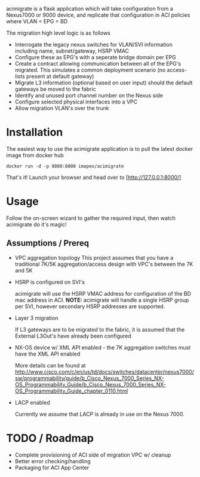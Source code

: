 acimigrate is a flask application which will take configuration from a Nexus7000 or 9000 device, and replicate that configuration in
ACI policies where VLAN = EPG = BD

The migration high level logic is as follows

* Interrogate the legacy nexus switches for VLAN/SVI information including name, subnet/gateway, HSRP VMAC
* Configure these as EPG's with a seperate bridge domain per EPG
* Create a contract allowing communication between all of the EPG's migrated. This simulates a common
  deployment scenario (no access-lists present at default gateway)
* Migrate L3 information (optional based on user input) should the default gateways be moved to the fabric
* Identify and unused port channel number on the Nexus side
* Configure selected physical interfaces into a VPC
* Allow migration VLAN's over the trunk


# Installation

The easiest way to use the acimigrate application is to pull the latest docker image from docker hub

```
docker run -d -p 8000:8000 imapex/acimigrate
```

That's it!  Launch your browser and head over to [http://127.0.0.1:8000/]

# Usage

Follow the on-screen wizard to gather the required input, then watch acimigrate do it's magic!

## Assumptions / Prereq

* VPC aggregation topology
  This project assumes that you have a traditional 7K/5K aggregation/access design with VPC's between the 7K and 5K

* HSRP is configured on SVI's

  acimigrate will use the HSRP VMAC address for configuration of the BD mac address in ACI.
  **NOTE:** acimigrate will handle a single HSRP group per SVI, however secondary HSRP addresses are supported.

* Layer 3 migration

  If L3 gateways are to be migrated to the fabric, it is assumed that the External L3Out's have already been configured

* NX-OS device w/ XML API enabled - the 7K aggregation switches must have the XML API enabled

  More details can be found at http://www.cisco.com/c/en/us/td/docs/switches/datacenter/nexus7000/sw/programmability/guide/b_Cisco_Nexus_7000_Series_NX-OS_Programmability_Guide/b_Cisco_Nexus_7000_Series_NX-OS_Programmability_Guide_chapter_0110.html

* LACP enabled

  Currently we assume that LACP is already in use on the Nexus 7000.


# TODO / Roadmap

* Complete provisioning of ACI side of migration VPC w/ cleanup
* Better error checking/handling
* Packaging for ACI App Center
